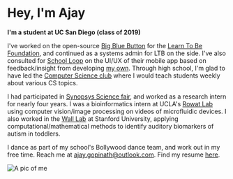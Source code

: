 Hey, I'm Ajay
==============

**I'm a student at UC San Diego (class of 2019)** 

I've worked on the open-source [Big Blue Button](http://bigbluebutton.org/) for the [Learn To Be Foundation](http://www.learntobe.org/), and continued as a systems admin for LTB on the side. I've also consulted for [School Loop](http://www.schoolloop.com/) on the UI/UX of their mobile app based on feedback/insight from developing [my own](https://github.com/agopinath/looped). Through high school, I'm glad to have led the [Computer Science club](http://www.mvcompsci.com/) where I would teach students weekly about various CS topics.

I had participated in [Synopsys Science fair](http://science-fair.org/), and worked as a research intern for nearly four years. I was a bioinformatics intern at UCLA's [Rowat Lab](https://www.ibp.ucla.edu/research/rowat/RowatLab.html) using computer vision/image processing on videos of microfluidic devices. I also worked in the [Wall Lab](http://wall-lab.stanford.edu/) at Stanford University, applying computational/mathematical methods to identify auditory biomarkers of autism in toddlers.

I dance as part of my school's Bollywood dance team, and work out in my free time. Reach me at [ajay.gopinath@outlook.com](mailto:ajay.gopinath@outlook.com). Find my resume [here]({{site.url}}/assets/Resume_AjayGopinath.pdf).

![A pic of me]({{site.url}}/assets/Profile.jpg)